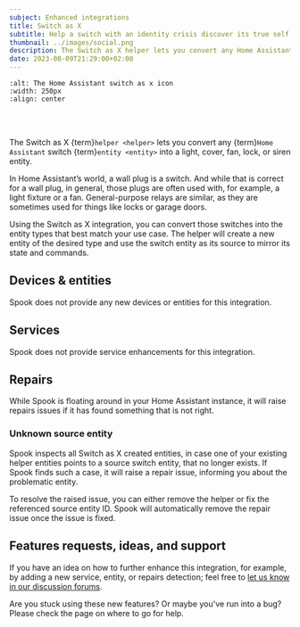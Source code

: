 ```yaml
---
subject: Enhanced integrations
title: Switch as X
subtitle: Help a switch with an identity crisis discover its true self.
thumbnail: ../images/social.png
description: The Switch as X helper lets you convert any Home Assistant switch entity into a light, cover, fan, lock, or siren entity. Spook detects issues with them.
date: 2023-08-09T21:29:00+02:00
---
```


```{image} https://brands.home-assistant.io/switch_as_x/logo.png
:alt: The Home Assistant switch as x icon
:width: 250px
:align: center
```

<br><br>

The Switch as X {term}`helper <helper>` lets you convert any {term}`Home Assistant` switch {term}`entity <entity>` into a light, cover, fan, lock, or siren entity.

In Home Assistant’s world, a wall plug is a switch. And while that is correct for a wall plug, in general, those plugs are often used with, for example, a light fixture or a fan. General-purpose relays are similar, as they are sometimes used for things like locks or garage doors.

Using the Switch as X integration, you can convert those switches into the entity types that best match your use case. The helper will create a new entity of the desired type and use the switch entity as its source to mirror its state and commands.

## Devices & entities

Spook does not provide any new devices or entities for this integration.

## Services

Spook does not provide service enhancements for this integration.

## Repairs

While Spook is floating around in your Home Assistant instance, it will raise repairs issues if it has found something that is not right.

### Unknown source entity

Spook inspects all Switch as X created entities, in case one of your existing helper entities points to a source switch entity, that no longer exists. If Spook finds such a case, it will raise a repair issue, informing you about the problematic entity.

To resolve the raised issue, you can either remove the helper or fix the referenced source entity ID. Spook will automatically remove the repair issue once the issue is fixed.

## Features requests, ideas, and support

If you have an idea on how to further enhance this integration, for example, by adding a new service, entity, or repairs detection; feel free to [let us know in our discussion forums](https://github.com/frenck/spook/discussions).

Are you stuck using these new features? Or maybe you've run into a bug? Please check the [](../support) page on where to go for help.
